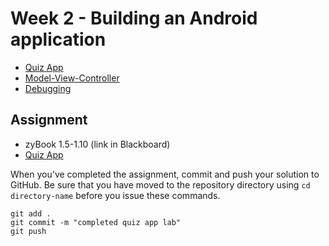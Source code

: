 # Week 2 - Building an Android application
- [Quiz App](quiz-app.md)
- [Model-View-Controller](mvc.md)
- [Debugging](debugging.md)

## Assignment
-  zyBook 1.5-1.10 (link in Blackboard)
- [Quiz App](quiz-app-assignment.md)


When you've completed the assignment, commit and push your solution to GitHub. Be sure that you have moved to the repository directory using `cd directory-name` before you issue these commands.

```
git add .
git commit -m "completed quiz app lab"
git push
```

